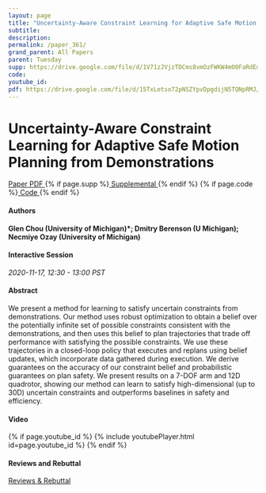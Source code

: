 ```yaml
---
layout: page
title: "Uncertainty-Aware Constraint Learning for Adaptive Safe Motion Planning from Demonstrations"
subtitle: 
description:
permalink: /paper_361/
grand_parent: All Papers
parent: Tuesday
supp: https://drive.google.com/file/d/1V71zJVjzTDCms8vmOzFWKW4mO0FaRdEd/view
code: 
youtube_id: 
pdf: https://drive.google.com/file/d/15TxLetso72pNSZYpvDpgdijN5TQNpRMJ/view
---
```


# Uncertainty-Aware Constraint Learning for Adaptive Safe Motion Planning from Demonstrations

<a href="https://drive.google.com/file/d/15TxLetso72pNSZYpvDpgdijN5TQNpRMJ/view" target="_blank" rel="noopener noreferrer" class="btn btn-blue"><i class="fa fa-file-text-o" aria-hidden="true"></i> Paper PDF </a> {% if page.supp %}<a href="https://drive.google.com/file/d/1V71zJVjzTDCms8vmOzFWKW4mO0FaRdEd/view" target="_blank" rel="noopener noreferrer" class="btn btn-green"><i class="fa fa-file-text-o" aria-hidden="true"></i> Supplemental </a>{% endif %} {% if page.code %}<a href="" target="_blank" rel="noopener noreferrer" class="btn"><i class="fa fa-github" aria-hidden="true"></i> Code </a>{% endif %} 

#### Authors
**Glen Chou (University of Michigan)*; Dmitry Berenson (U Michigan); Necmiye Ozay (University of Michigan)**

#### Interactive Session
*2020-11-17, 12:30 - 13:00 PST* 

#### Abstract
We present a method for learning to satisfy uncertain constraints from demonstrations. Our method uses robust optimization to obtain a belief over the potentially infinite set of possible constraints consistent with the demonstrations, and then uses this belief to plan trajectories that trade off performance with satisfying the possible constraints. We use these trajectories in a closed-loop policy that executes and replans using belief updates, which incorporate data gathered during execution. We derive guarantees on the accuracy of our constraint belief and probabilistic guarantees on plan safety. We present results on a 7-DOF arm and 12D quadrotor, showing our method can learn to satisfy high-dimensional (up to 30D) uncertain constraints and outperforms baselines in safety and efficiency.

#### Video
{% if page.youtube_id %}
{% include youtubePlayer.html id=page.youtube_id %}
{% endif %}

#### Reviews and Rebuttal
<a href="https://drive.google.com/file/d/1CHxA4XDFcnQ5AbNgf3vRAYdFLZsvYWqx/view" target="_blank" rel="noopener noreferrer" class="btn btn-purple"><i class="fa fa-pencil-square-o" aria-hidden="true"></i> Reviews & Rebuttal </a>

